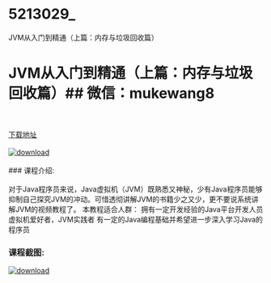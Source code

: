 # 5213029_
JVM从入门到精通（上篇：内存与垃圾回收篇）
# JVM从入门到精通（上篇：内存与垃圾回收篇）## 微信：mukewang8
<br/></br>[下载地址](http://www.36tz.cn/article/5213029 "下载地址")
<br/></br>[![download](http://36tz.cn/muke_img/2020_05_2-74.png "下载地址")](http://www.36tz.cn/article/5213029 "下载地址")
<br/></br>### 课程介绍:<br/></br>对于Java程序员来说，Java虚拟机（JVM）既熟悉又神秘，少有Java程序员能够抑制自己探究JVM的冲动。可惜透彻讲解JVM的书籍少之又少，更不要说系统讲解JVM的视频教程了。
本教程适合人群：
拥有一定开发经验的Java平台开发人员
虚拟机爱好者，JVM实践者
有一定的Java编程基础并希望进一步深入学习Java的程序员

### 课程截图:
[![download](http://36tz.cn/muke_img/2020_05_1-80.png "下载地址")](http://www.36tz.cn/article/5213029 "下载地址")
